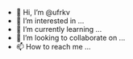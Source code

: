 - 👋 Hi, I’m @ufrkv
- 👀 I’m interested in ...
- 🌱 I’m currently learning ...
- 💞️ I’m looking to collaborate on ...
- 📫 How to reach me ...

<!---
ufrkv/ufrkv is a ✨ special ✨ repository because its `README.md` (this file) appears on your GitHub profile.
You can click the Preview link to take a look at your changes.
--->
